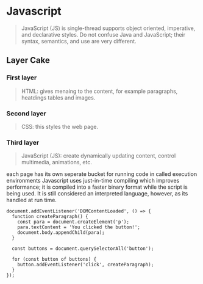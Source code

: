 # Javascript

>JavaScript (JS) is single-thread
>supports object oriented, imperative, and declarative styles.
>Do not confuse Java and JavaScript; their syntax, semantics, and use are very different.

## Layer Cake

### First layer
>HTML: gives menaing to the content, for example paragraphs, heatdings tables and images.

### Second layer
>CSS: this styles the web page.

### Third layer
>JavaScript (JS): create dynamically updating content, control multimedia, animations, etc.

each page has its own seperate bucket for running code in called execution environments
Javascript uses just-in-time compiling which improves performance; it is compiled into a faster binary format while the script is being used. It is still considered an interpreted language, however, as its handled at run time.


```
document.addEventListener('DOMContentLoaded', () => {
  function createParagraph() {
    const para = document.createElement('p');
    para.textContent = 'You clicked the button!';
    document.body.appendChild(para);
  }

  const buttons = document.querySelectorAll('button');

  for (const button of buttons) {
    button.addEventListener('click', createParagraph);
  }
});
```